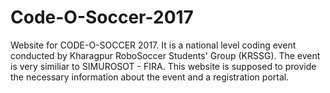 # Code-O-Soccer-2017
Website for CODE-O-SOCCER 2017. It is a national level coding event conducted by Kharagpur RoboSoccer Students' Group (KRSSG). The event is very similiar to SIMUROSOT - FIRA. This website is supposed to provide the necessary information about the event and a registration portal.
